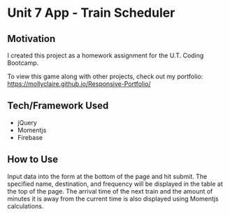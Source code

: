 # Unit 7 App - Train Scheduler

## Motivation
I created this project as a homework assignment for the U.T. Coding Bootcamp.

To view this game along with other projects, check out my portfolio: https://mollyclaire.github.io/Responsive-Portfolio/

## Tech/Framework Used
- jQuery
- Momentjs
- Firebase

## How to Use
Input data into the form at the bottom of the page and hit submit. The specified name, destination, and frequency will be displayed in the table at the top of the page. The arrival time of the next train and the amount of minutes it is away from the current time is also displayed using Momentjs calculations. 
